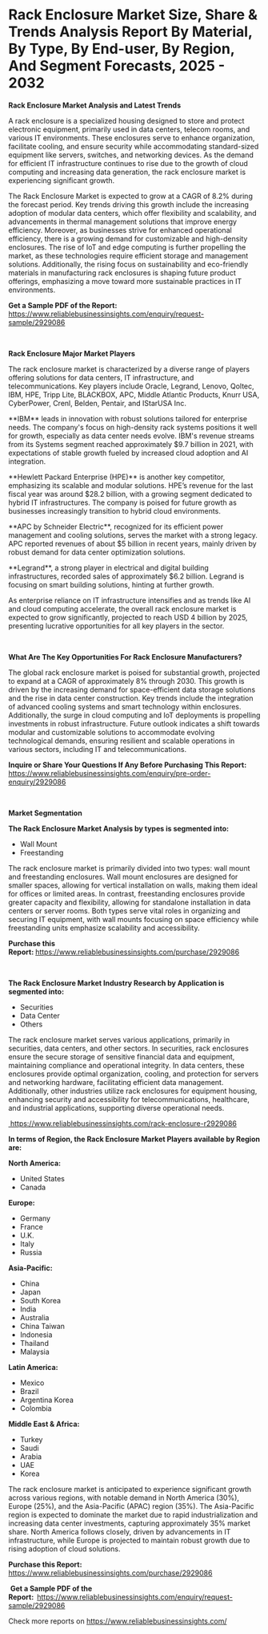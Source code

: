 <p><h1>Rack Enclosure Market Size, Share & Trends Analysis Report By Material, By Type, By End-user, By Region, And Segment Forecasts, 2025 - 2032</h1></p><p><strong>Rack Enclosure Market Analysis and Latest Trends</strong></p>
<p><p>A rack enclosure is a specialized housing designed to store and protect electronic equipment, primarily used in data centers, telecom rooms, and various IT environments. These enclosures serve to enhance organization, facilitate cooling, and ensure security while accommodating standard-sized equipment like servers, switches, and networking devices. As the demand for efficient IT infrastructure continues to rise due to the growth of cloud computing and increasing data generation, the rack enclosure market is experiencing significant growth.</p><p>The Rack Enclosure Market is expected to grow at a CAGR of 8.2% during the forecast period. Key trends driving this growth include the increasing adoption of modular data centers, which offer flexibility and scalability, and advancements in thermal management solutions that improve energy efficiency. Moreover, as businesses strive for enhanced operational efficiency, there is a growing demand for customizable and high-density enclosures. The rise of IoT and edge computing is further propelling the market, as these technologies require efficient storage and management solutions. Additionally, the rising focus on sustainability and eco-friendly materials in manufacturing rack enclosures is shaping future product offerings, emphasizing a move toward more sustainable practices in IT environments.</p></p>
<p><strong>Get a Sample PDF of the Report:&nbsp;</strong> <a href="https://www.reliablebusinessinsights.com/enquiry/request-sample/2929086?utm_campaign=2752&utm_medium=2&utm_source=Github&utm_content=ia&utm_term=12032025&utm_id=rack-enclosure">https://www.reliablebusinessinsights.com/enquiry/request-sample/2929086</a></p>
<p>&nbsp;</p>
<p><strong>Rack Enclosure Major Market Players</strong></p>
<p><p>The rack enclosure market is characterized by a diverse range of players offering solutions for data centers, IT infrastructure, and telecommunications. Key players include Oracle, Legrand, Lenovo, Qoltec, IBM, HPE, Tripp Lite, BLACKBOX, APC, Middle Atlantic Products, Knurr USA, CyberPower, Crenl, Belden, Pentair, and IStarUSA Inc.</p><p>**IBM** leads in innovation with robust solutions tailored for enterprise needs. The company's focus on high-density rack systems positions it well for growth, especially as data center needs evolve. IBM's revenue streams from its Systems segment reached approximately $9.7 billion in 2021, with expectations of stable growth fueled by increased cloud adoption and AI integration.</p><p>**Hewlett Packard Enterprise (HPE)** is another key competitor, emphasizing its scalable and modular solutions. HPE’s revenue for the last fiscal year was around $28.2 billion, with a growing segment dedicated to hybrid IT infrastructures. The company is poised for future growth as businesses increasingly transition to hybrid cloud environments.</p><p>**APC by Schneider Electric**, recognized for its efficient power management and cooling solutions, serves the market with a strong legacy. APC reported revenues of about $5 billion in recent years, mainly driven by robust demand for data center optimization solutions.</p><p>**Legrand**, a strong player in electrical and digital building infrastructures, recorded sales of approximately $6.2 billion. Legrand is focusing on smart building solutions, hinting at further growth.</p><p>As enterprise reliance on IT infrastructure intensifies and as trends like AI and cloud computing accelerate, the overall rack enclosure market is expected to grow significantly, projected to reach USD 4 billion by 2025, presenting lucrative opportunities for all key players in the sector.</p></p>
<p>&nbsp;</p>
<p><strong>What Are The Key Opportunities For Rack Enclosure Manufacturers?</strong></p>
<p><p>The global rack enclosure market is poised for substantial growth, projected to expand at a CAGR of approximately 8% through 2030. This growth is driven by the increasing demand for space-efficient data storage solutions and the rise in data center construction. Key trends include the integration of advanced cooling systems and smart technology within enclosures. Additionally, the surge in cloud computing and IoT deployments is propelling investments in robust infrastructure. Future outlook indicates a shift towards modular and customizable solutions to accommodate evolving technological demands, ensuring resilient and scalable operations in various sectors, including IT and telecommunications.</p></p>
<p><strong>Inquire or Share Your Questions If Any Before Purchasing This Report:</strong> <a href="https://www.reliablebusinessinsights.com/enquiry/pre-order-enquiry/2929086?utm_campaign=2752&utm_medium=2&utm_source=Github&utm_content=ia&utm_term=12032025&utm_id=rack-enclosure">https://www.reliablebusinessinsights.com/enquiry/pre-order-enquiry/2929086</a></p>
<p>&nbsp;</p>
<p><strong>Market Segmentation</strong></p>
<p><strong>The Rack Enclosure Market Analysis by types is segmented into:</strong></p>
<p><ul><li>Wall Mount</li><li>Freestanding</li></ul></p>
<p><p>The rack enclosure market is primarily divided into two types: wall mount and freestanding enclosures. Wall mount enclosures are designed for smaller spaces, allowing for vertical installation on walls, making them ideal for offices or limited areas. In contrast, freestanding enclosures provide greater capacity and flexibility, allowing for standalone installation in data centers or server rooms. Both types serve vital roles in organizing and securing IT equipment, with wall mounts focusing on space efficiency while freestanding units emphasize scalability and accessibility.</p></p>
<p><strong>Purchase this Report:&nbsp;</strong><a href="https://www.reliablebusinessinsights.com/purchase/2929086?utm_campaign=2752&utm_medium=2&utm_source=Github&utm_content=ia&utm_term=12032025&utm_id=rack-enclosure">https://www.reliablebusinessinsights.com/purchase/2929086</a></p>
<p>&nbsp;</p>
<p><strong>The Rack Enclosure Market Industry Research by Application is segmented into:</strong></p>
<p><ul><li>Securities</li><li>Data Center</li><li>Others</li></ul></p>
<p><p>The rack enclosure market serves various applications, primarily in securities, data centers, and other sectors. In securities, rack enclosures ensure the secure storage of sensitive financial data and equipment, maintaining compliance and operational integrity. In data centers, these enclosures provide optimal organization, cooling, and protection for servers and networking hardware, facilitating efficient data management. Additionally, other industries utilize rack enclosures for equipment housing, enhancing security and accessibility for telecommunications, healthcare, and industrial applications, supporting diverse operational needs.</p></p>
<p><a href="https://www.reliablebusinessinsights.com/rack-enclosure-r2929086?utm_campaign=2752&utm_medium=2&utm_source=Github&utm_content=ia&utm_term=12032025&utm_id=rack-enclosure">&nbsp;https://www.reliablebusinessinsights.com/rack-enclosure-r2929086</a></p>
<p><strong>In terms of Region, the Rack Enclosure Market Players available by Region are:</strong></p>
<p>
    <p> <strong> North America: </strong>
        <ul>
            <li>United States</li>
            <li>Canada</li>
        </ul>
        </p> 
    <p> <strong> Europe: </strong>
        <ul>
            <li>Germany</li>
            <li>France</li>
            <li>U.K.</li>
            <li>Italy</li>
            <li>Russia</li>
        </ul>
        </p> 
    <p> <strong> Asia-Pacific: </strong>
        <ul>
            <li>China</li>
            <li>Japan</li>
            <li>South Korea</li>
            <li>India</li>
            <li>Australia</li>
            <li>China Taiwan</li>
            <li>Indonesia</li>
            <li>Thailand</li>
            <li>Malaysia</li>
        </ul>
        </p> 
    <p> <strong> Latin America: </strong>
        <ul>
            <li>Mexico</li>
            <li>Brazil</li>
            <li>Argentina Korea</li>
            <li>Colombia</li>
        </ul>
        </p> 
    <p> <strong> Middle East & Africa: </strong>
        <ul>
            <li>Turkey</li>
            <li>Saudi</li>
            <li>Arabia</li>
            <li>UAE</li>
            <li>Korea</li>
        </ul>
    </p>
    </p>
<p><p>The rack enclosure market is anticipated to experience significant growth across various regions, with notable demand in North America (30%), Europe (25%), and the Asia-Pacific (APAC) region (35%). The Asia-Pacific region is expected to dominate the market due to rapid industrialization and increasing data center investments, capturing approximately 35% market share. North America follows closely, driven by advancements in IT infrastructure, while Europe is projected to maintain robust growth due to rising adoption of cloud solutions.</p></p>
<p><strong>Purchase this Report: </strong><a href="https://www.reliablebusinessinsights.com/purchase/2929086?utm_campaign=2752&utm_medium=2&utm_source=Github&utm_content=ia&utm_term=12032025&utm_id=rack-enclosure">https://www.reliablebusinessinsights.com/purchase/2929086</a></p>
<p>&nbsp;<strong>Get a Sample PDF of the Report:&nbsp;&nbsp;</strong><a href="https://www.reliablebusinessinsights.com/enquiry/request-sample/2929086?utm_campaign=2752&utm_medium=2&utm_source=Github&utm_content=ia&utm_term=12032025&utm_id=rack-enclosure">https://www.reliablebusinessinsights.com/enquiry/request-sample/2929086</a></p>
<p><strong></strong></p>
<p>Check more reports on <a href="https://www.reliablebusinessinsights.com/?utm_campaign=2752&utm_medium=2&utm_source=Github&utm_content=ia&utm_term=12032025&utm_id=rack-enclosure">https://www.reliablebusinessinsights.com/</a></p>